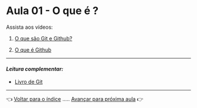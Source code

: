 # Aula 01 - O que é ?

Assista aos vídeos:

  1. [O que são Git e Github?](https://www.youtube.com/watch?v=P4BNi_yPehc)

  1. [O que é Github](https://www.youtube.com/watch?v=ZDo_f3ZibFA)

---

#### _Leitura complementar:_
* [Livro de Git](https://git-scm.com/book/pt-br/v2)

---

👈 [Voltar para o índice](../README.md) ..... [Avançar para próxima aula](../aula02/aula.md) 👉
  